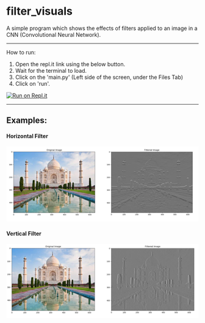 # filter_visuals
A simple program which shows the effects of filters applied to an image in a CNN (Convolutional Neural Network).

<hr>

How to run:
  1) Open the repl.it link using the below button.
  2) Wait for the terminal to load.
  3) Click on the 'main.py' (Left side of the screen, under the Files Tab)
  4) Click on 'run'.

[![Run on Repl.it](https://repl.it/badge/github/ParthikB/filter_visuals)](https://repl.it/github/ParthikB/filter_visuals)

<hr>


## Examples:

#### Horizontal Filter
![](horizontal_example.png)

#### Vertical Filter
![](vertical_example.png)
